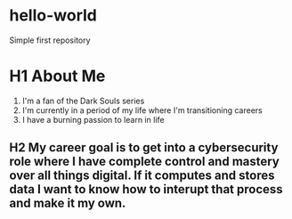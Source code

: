 # hello-world
Simple first repository

# H1 About Me
1. I'm a fan of the Dark Souls series
2. I'm currently in a period of my life where I'm transitioning careers
3. I have a burning passion to learn in life

## H2 My career goal is to get into a cybersecurity role where I have complete control and mastery over all things digital. If it computes and stores data I want to know how to interupt that process and make it my own.
